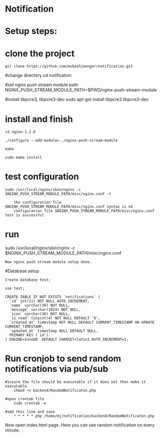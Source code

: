 # Notification

# Setup steps:

# clone the project
	git clone https://github.com/mukeshjeengar/notification.git

#change directory
	cd  notification

#set nginx push stream module path
	NGINX_PUSH_STREAM_MODULE_PATH=$PWD/nginx-push-stream-module

#install libpcre3, libpcre3-dev
	sudo apt-get install libpcre3 libpcre3-dev

# install and finish

	cd nginx-1.2.0

	./configure --add-module=../nginx-push-stream-module

	make

	sudo make install

# test configuration
	sudo /usr/local/nginx/sbin/nginx -c $NGINX_PUSH_STREAM_MODULE_PATH/misc/nginx.conf -t
 	 	
		the configuration file $NGINX_PUSH_STREAM_MODULE_PATH/misc/nginx.conf syntax is ok
		configuration file $NGINX_PUSH_STREAM_MODULE_PATH/misc/nginx.conf test is successful

# run
sudo /usr/local/nginx/sbin/nginx -c $NGINX_PUSH_STREAM_MODULE_PATH/misc/nginx.conf

	Now nginx push stream module setup done.


#Database setup

	Create database test;

	use test;

	CREATE TABLE IF NOT EXISTS `notifications` (
	  `id` int(11) NOT NULL AUTO_INCREMENT,
	  `name` varchar(30) NOT NULL,
	  `message` varchar(1024) NOT NULL,
	  `icon` varchar(30) NOT NULL,
	  `is_read` tinyint(4) NOT NULL DEFAULT '0',
	  `created_at` timestamp NOT NULL DEFAULT CURRENT_TIMESTAMP ON UPDATE CURRENT_TIMESTAMP,
	  `updated_at` timestamp NULL DEFAULT NULL,
	  PRIMARY KEY (`id`)
	) ENGINE=InnoDB  DEFAULT CHARSET=latin1 AUTO_INCREMENT=1;



# Run cronjob to send random notifications via pub/sub

	#insure the file should be executable if it does not then make it executable
		chmod +x backend/RandomNotificaton.php	

	#open crontab file
		sudo crontab -e 

	#add this line and save
		* * * * * php /home/mj/notification/backend/RandomNotificaton.php

Now open index.html page. Here you can see random notification on every minute.
